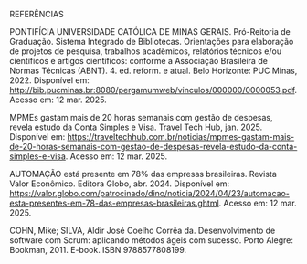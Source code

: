 REFERÊNCIAS

PONTIFÍCIA UNIVERSIDADE CATÓLICA DE MINAS GERAIS. Pró-Reitoria de Graduação. Sistema Integrado de Bibliotecas. Orientações para elaboração de projetos de pesquisa, trabalhos acadêmicos, relatórios técnicos e/ou científicos e artigos científicos: conforme a Associação Brasileira de Normas Técnicas (ABNT). 4. ed. reform. e atual. Belo Horizonte: PUC Minas, 2022. Disponível em: http://bib.pucminas.br:8080/pergamumweb/vinculos/000000/0000053.pdf. Acesso em: 12 mar. 2025.

MPMEs gastam mais de 20 horas semanais com gestão de despesas, revela estudo da Conta Simples e Visa. Travel Tech Hub, jan. 2025. Disponível em: https://traveltechhub.com.br/noticias/mpmes-gastam-mais-de-20-horas-semanais-com-gestao-de-despesas-revela-estudo-da-conta-simples-e-visa. Acesso em: 12 mar. 2025.

AUTOMAÇÃO está presente em 78% das empresas brasileiras. Revista Valor Econômico. Editora Globo, abr. 2024. Disponível em: https://valor.globo.com/patrocinado/dino/noticia/2024/04/23/automacao-esta-presentes-em-78-das-empresas-brasileiras.ghtml. Acesso em: 12 mar. 2025.

COHN, Mike; SILVA, Aldir José Coelho Corrêa da. Desenvolvimento de software com Scrum: aplicando métodos ágeis com sucesso. Porto Alegre: Bookman, 2011. E-book. ISBN 9788577808199.
